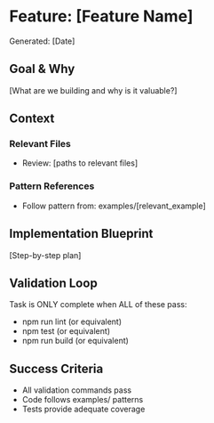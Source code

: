 # Feature: [Feature Name]
Generated: [Date]

## Goal & Why
[What are we building and why is it valuable?]

## Context
### Relevant Files
- Review: [paths to relevant files]

### Pattern References
- Follow pattern from: examples/[relevant_example]

## Implementation Blueprint
[Step-by-step plan]

## Validation Loop
Task is ONLY complete when ALL of these pass:
- npm run lint (or equivalent)
- npm test (or equivalent)
- npm run build (or equivalent)

## Success Criteria
- All validation commands pass
- Code follows examples/ patterns
- Tests provide adequate coverage